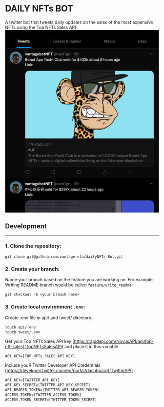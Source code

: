 # DAILY NFTs BOT

 A twitter bot that tweets daily updates on the sales of the most expensive NFTs using the Top NFTs Sales API .
![screenshot](./img/proof.png)
## Development
---

### 1. Clone the repository:
```shell
git clone git@github.com:vantage-ola/dailyNFTs-Bot.git
```
### 2. Create your branch:
Name your branch based on the feature you are working on. For example, Writing README branch would be called `feature/write_readme`:
```shell
git checkout -b <your branch name>
```
### 3. Create local environment ```.env```:
Create .env file in api/ and tweet/ directory. 
```shell 
touch api/.env
touch tweet/.env
```
Get your Top NFTs Sales API key [https://rapidapi.com/NovusAPI/api/top-nft-sales](TopNFTsSalesAPI) and place it in this variable.
```shell 
API_KEY=[TOP_NFTs_SALES_API_KEY]
```
Include youR Twitter Developer API Credentials [https://developer.twitter.com/en/portal/dashboard](TwitterAPI)
```shell 
API_KEY=[TWITTER_API_KEY]
API_KEY_SECRET=[TWITTER_API_KEY_SECRET]
API_BEARER_TOKEN=[TWITTER_API_BEARER_TOKEN]
ACCESS_TOKEN=[TWITTER_ACCESS_TOKEN]
ACCESS_TOKEN_SECRET=[TWITTER_TOKEN_SECRET]
```

